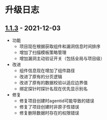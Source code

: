 # 升级日志

## [1.1.3](https://github.com/HXSecurity/DongTai-agent-python/releases/tag/v1.1.3) - 2021-12-03

* 功能
  * 项目现在根据获取组件和漏洞信息时间排序
  * 增加了扫描模板策略管理
  * 增加漏洞主动验证开关（包括全局与项目级）
* 改进
  * 组件信息现在增加了组件路径
  * 改进了原有的分页逻辑
  * 改进了原有的数据校验以适应边界值
  * 绑定探针时探针名现在优先显示别名
* 修复
  * 修复项目创建时agentid可能导致的错误
  * 修复了项目创建时非原子性错误
  * 修复删除数据时存在的权限错误
